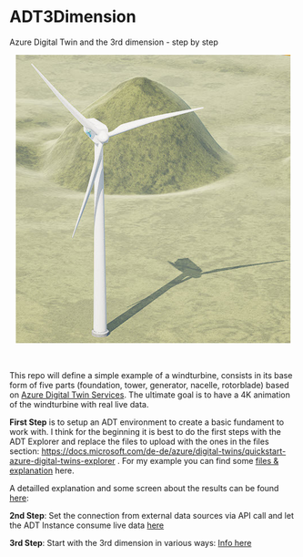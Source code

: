 # ADT3Dimension
Azure Digital Twin and the 3rd dimension - step by step

<p align="center">
<img src ="images/windturbine.jpg">
</p><br>

This repo will define a simple example of a windturbine, consists in its base form of five parts (foundation, tower, generator, nacelle, rotorblade) based on [Azure Digital Twin Services](https://docs.microsoft.com/en-us/azure/digital-twins/). The ultimate goal is to have a 4K animation of the windturbine with real live data. <br>

**First Step** is to setup an ADT environment to create a basic fundament to work with.
I think for the beginning it is best to do the first steps with the ADT Explorer and replace the files to upload with the ones in the files section:
https://docs.microsoft.com/de-de/azure/digital-twins/quickstart-azure-digital-twins-explorer .
For my example you can find some [files & explanation](files/) here.

A detailled explanation and some screen about the results can be found [here](firststepinexplorer/README.md):

**2nd Step**: Set the connection from external data sources via API call and let the ADT Instance consume live data [here](connectiontoADT/) 

**3rd Step**: Start with the 3rd dimension in various ways: [Info here](3rdDimension/)

